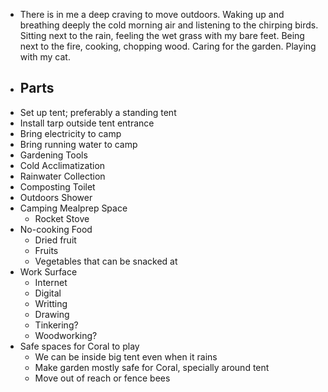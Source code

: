 - There is in me a deep craving to move outdoors. Waking up and breathing deeply the cold morning air and listening to the chirping birds. Sitting next to the rain, feeling the wet grass with my bare feet.  Being next to the fire, cooking, chopping wood. Caring for the garden. Playing with my cat.
- ## Parts
- Set up tent; preferably a standing tent
- Install tarp outside tent entrance
- Bring electricity to camp
- Bring running water to camp
- Gardening Tools
- Cold Acclimatization
- Rainwater Collection
- Composting Toilet
- Outdoors Shower
- Camping Mealprep Space
	- Rocket Stove
- No-cooking Food
	- Dried fruit
	- Fruits
	- Vegetables that can be snacked at
- Work Surface
	- Internet
	- Digital
	- Writting
	- Drawing
	- Tinkering?
	- Woodworking?
- Safe spaces for Coral to play
	- We can be inside big tent even when it rains
	- Make garden mostly safe for Coral, specially around tent
	- Move out of reach or fence bees